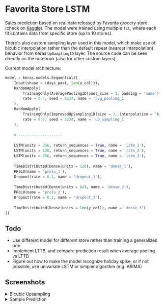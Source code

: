# Favorita Store LSTM
Sales prediction based on real data released by Favorita grocery store (check on [Kaggle](https://www.kaggle.com/competitions/favorita-grocery-sales-forecasting)). The model were trained using multiple `fit`, where each fit contains data from specific store (up to 10 stores).

There's also custom sampling layer used in this model, which make use of bicubic interpolation rather than the default repeat (nearest interpolation) behavior from Keras `UpSampling1D` layer. The source code can be seen directly on the notebook (also for other custom layers).

Current model architecture:
``` python
model = keras.models.Sequential([
    Input(shape = (days_past, len(x_col))),
    RandomApply(
        TrainingOnly(AveragePooling1D(pool_size = 3, padding = 'same')),
        rate = 0.4, seed = 1234, name = 'avg_pooling_1'
    ),
    RandomApply(
        TrainingOnly(ImprovedUpSampling1D(size = 3, interpolation = 'bicubic')),
        rate = 0.4, seed = 1234, name = 'up_sampling_1'
    ),

    # --------------------

    LSTM(units = 256, return_sequences = True, name = 'lstm_1'),
    LSTM(units = 128, return_sequences = True, name = 'lstm_2'),
    LSTM(units = 256, return_sequences = True, name = 'lstm_3'),

    TimeDistributed(Dense(units = 128), name = 'dense_1'),
    PReLU(name = 'prelu_1'),
    Dropout(rate = 0.1, name = 'dropout_1'),

    TimeDistributed(Dense(units = 64), name = 'dense_2'),
    PReLU(name = 'prelu_2'),
    Dropout(rate = 0.1, name = 'dropout_2'),

    TimeDistributed(Dense(units = len(y_col)), name = 'dense_3')
])
```

## Todo
- Use different model for different store rather than training a generalized one
- Implement LTTB, and compare prediction result when average pooling vs LTTB
- Figure out how to make the model recognize holiday spike, or if not possible, use univariate LSTM or simpler algorithm (e.g. ARIMA)

## Screenshots
<details>
    <summary>Bicubic Upsampling</summary>
    <img src="misc/screenshot/screenshot_1.png">
</details>

<details>
    <summary>Sample Prediction</summary>
    <img src="misc/screenshot/screenshot_2.png">
</details>